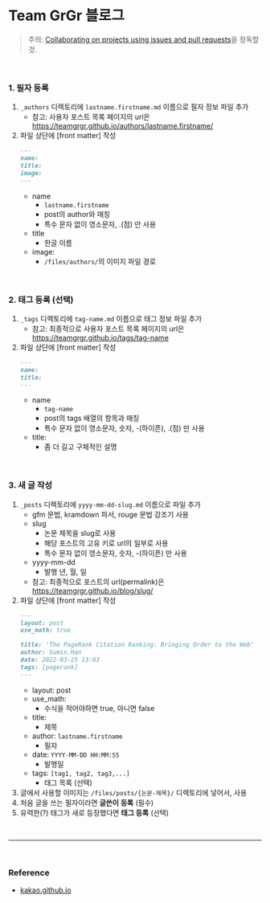 # Team GrGr 블로그

> 주의: [Collaborating on projects using issues and pull requests](https://help.github.com/categories/collaborating-on-projects-using-issues-and-pull-requests/)을 정독할 것.

<br>

### 1. 필자 등록

1. `_authors` 디렉토리에 `lastname.firstname.md` 이름으로 필자 정보 파일 추가
    - 참고: 사용자 포스트 목록 페이지의 url은 https://teamgrgr.github.io/authors/lastname.firstname/
2. 파일 상단에 [front matter] 작성
    ```md
    ---
    name: 
    title: 
    image:
    ---
    ```
    - name
        - `lastname.firstname`
        - post의 author와 매칭
        - 특수 문자 없이 영소문자, .(점) 만 사용
    - title
        - 한글 이름
    - image: 
        - `/files/authors/`의 이미지 파일 경로

<br>

### 2. 태그 등록 (선택)

1. `_tags` 디렉토리에 `tag-name.md` 이름으로 태그 정보 파일 추가
    - 참고: 최종적으로 사용자 포스트 목록 페이지의 url은 https://teamgrgr.github.io/tags/tag-name
2. 파일 상단에 [front matter] 작성
    ```md
    ---
    name: 
    title:
    --- 
    ```
    - name
        - `tag-name`
        - post의 tags 배열의 항목과 매칭
        - 특수 문자 없이 영소문자, 숫자, -(하이픈), .(점) 만 사용
    - title: 
        - 좀 더 길고 구체적인 설명

<br>

### 3. 새 글 작성

1. `_posts` 디렉토리에 `yyyy-mm-dd-slug.md` 이름으로 파일 추가
    - gfm 문법, kramdown 파서, rouge 문법 강조기 사용
    - slug
        - 논문 제목을 slug로 사용
        - 해당 포스트의 고유 키로 url의 일부로 사용
        - 특수 문자 없이 영소문자, 숫자, -(하이픈) 만 사용
    - yyyy-mm-dd
        - 발행 년, 월, 일
    - 참고: 최종적으로 포스트의 url(permalink)은 https://teamgrgr.github.io/blog/slug/
1. 파일 상단에 [front matter] 작성
    ```md
    ---
    layout: post
    use_math: true

    title: 'The PageRank Citation Ranking: Bringing Order to the Web'
    author: Sumin.Han
    date: 2022-03-25 13:03
    tags: [pagerank]
    ---
    ```
    - layout: post
    - use_math:
        - 수식을 적어야하면 true, 아니면 false
    - title:
        - 제목
    - author: `lastname.firstname`
        - 필자
    - date: `YYYY-MM-DD HH:MM:SS` 
        - 발행일
    - tags: `[tag1, tag2, tag3,...]`
        - 태그 목록 (선택)
1. 글에서 사용할 이미지는 `/files/posts/{논문-제목}/` 디렉토리에 넣어서, 사용
1. 처음 글을 쓰는 필자이라면 **글쓴이 등록** (필수)
1. 유력한(?) 태그가 새로 등장했다면 **태그 등록** (선택)

<br>

---

<br>

### Reference
- [kakao.github.io](https://github.com/saltfactory/kakao.github.io)